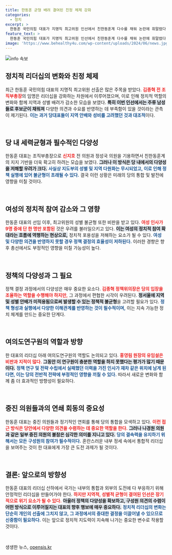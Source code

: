 ```yaml
---
title: 한동훈 균형 배려 결여된 친정 체제 강화
categories:
  - 정치
excerpt: >
  한동훈 국민의힘 대표가 지명직 최고위원 인선에서 친한동훈계 다수를 채워 논란에 휘말렸다. 지역과 성비는 사라지고, 남성 위주의 인사가 이루어진 가운데 다양한 의견 수렴이 부족하다는 지적이 제기됐다. 총선 전략 수립에 비판이 이어지는 상황에서 당의 통합 가능성도 불투명하다.
feature_text: >
  한동훈 국민의힘 대표가 지명직 최고위원 인선에서 친한동훈계 다수를 채워 논란에 휘말렸다. 지역과 성비는 사라지고, 남성 위주의 인사가 이루어진 가운데 다양한 의견 수렴이 부족하다는 지적이 제기됐다. 총선 전략 수립에 비판이 이어지는 상황에서 당의 통합 가능성도 불투명하다.
image: 'https://www.behealthy4u.com/wp-content/uploads/2024/06/news.jpg'
---
```


<p><img src="https://www.behealthy4u.com/wp-content/uploads/2024/06/news.jpg" alt="info 속보" /></p>

<h2 data-ke-size="size26">정치적 리더십의 변화와 친정 체제</h2>

<p data-ke-size="size16">최근 한동훈 국민의힘 대표의 지명직 최고위원 선출은 많은 주목을 받았다. <b><span style="color: #ee2323;">김종혁 전 조직부총장</span></b>의 임명은 리더십을 강화하는 차원에서 이루어졌으며, 이로 인해 정치적 역할의 변화와 함께 지역과 성별 배려가 감소한 모습을 보였다. <b><span style="background-color: #21538527;">특히 이번 인선에서는 주류 남성들로 후보군이 채워져</span></b> 다양한 의견과 수요를 반영하는 데 부족함이 있을 것이라는 관측이 제기된다. <b><span style="color: #1a5490;">이는 과거 당대표들이 지역 안배와 성비를 고려했던 것과 대조적</span></b>이다.</p>

<p data-ke-size="size16">&nbsp;</p>

<h2 data-ke-size="size26">당 내 세력균형과 필수적인 다양성</h2>

<p data-ke-size="size16">한동훈 대표는 조직부총장으로 <b><span style="color: #ee2323;">신지호</span></b> 전 의원과 정성국 의원을 기용하면서 친한동훈계의 지지 기반을 더욱 확고히 하려는 모습을 보였다. <b><span style="background-color: #21538527;">그러나 이 방식은 당 내에서의 다양성을 저해할 우려가 크다.</span></b> <b><span style="color: #1a5490;">사실상 지도부의 성별 및 지역 다원화는 무시되었고, 이로 인해 정책 실행에 있어 불균형이 초래될 수 있다.</span></b> 결국 이런 상황은 미래의 당의 통합 및 발전에 영향을 미칠 것이다.</p>

<p data-ke-size="size16">&nbsp;</p>

<h2 data-ke-size="size26">여성의 정치적 참여 감소와 그 영향</h2>

<p data-ke-size="size16">한동훈 대표의 선임 이후, 최고위원의 성별 불균형 또한 비판을 받고 있다. <b><span style="color: #ee2323;">여성 인사가 9명 중에 단 한 명만 포함된</span></b> 것은 우려를 불러일으키고 있다. <b><span style="background-color: #21538527;">이는 여성의 정치적 참여 확대라는 흐름에 역행하는 현상으로,</span></b> 정치적 포용성을 저해하는 요소가 될 수 있다. <b><span style="color: #1a5490;">여성 및 다양한 의견을 반영하지 못할 경우 정책 결정의 효율성이 저하된다.</span></b> 이러한 경향은 향후 총선에서도 부정적인 영향을 미칠 가능성이 높다.</p>

<p data-ke-size="size16">&nbsp;</p>

<h2 data-ke-size="size26">정책의 다양성과 그 필요</h2>

<p data-ke-size="size16">정책 결정 과정에서의 다양성은 매우 중요한 요소다. <b><span style="color: #ee2323;">김종혁 정책위의장은 당의 입장을 조율하는 역할을 수행해야 하지만,</span></b> 그 과정에서 편협한 시각이 우려된다. <b><span style="background-color: #21538527;">정서울에 지역 및 성별 안배가 미적용됨으로써 발생할 수 있는 정책적 불균형</span></b>을 고려할 필요가 있다. <b><span style="color: #1a5490;">정책 형성과 실행에서 다양한 이해관계를 반영하는 것이 필수적이며,</span></b> 이는 지속 가능한 정치 체계를 만드는 중요한 단계다.</p>

<p data-ke-size="size16">&nbsp;</p>

<h2 data-ke-size="size26">여의도연구원의 역할과 방향</h2>

<p data-ke-size="size16">한 대표의 리더십 아래 여의도연구원의 역할도 논의되고 있다. <b><span style="color: #ee2323;">홍영림 원장의 유임설은 비판과 지적이 많다.</span></b> <b><span style="background-color: #21538527;">그동안 이 연구원이 충분한 역할을 하지 못했다는 평가가 많기 때문이다.</span></b> <b><span style="color: #1a5490;">정책 연구 및 전략 수립에서 실패했던 이력을 가진 인사가 재차 같은 위치에 남게 된다면, 이는 당의 전반적 전략에 부정적인 영향을 끼칠 수 있다.</span></b> 따라서 새로운 변화와 함께 좀 더 효과적인 방향성이 필요하다.</p>

<p data-ke-size="size16">&nbsp;</p>

<h2 data-ke-size="size26">중진 의원들과의 연쇄 회동의 중요성</h2>

<p data-ke-size="size16">한동훈 대표는 중진 의원들과 정기적인 연회를 통해 당의 통합을 모색하고 있다. <b><span style="color: #ee2323;">이런 접근 방식은 당안에서 다양한 의견을 수렴하는 데 중요한 역할을 한다.</span></b> <b><span style="background-color: #21538527;">그러나 나경원 의원과 같은 일부 중진 의원의 불참은 심각한 의미를 지니고 있다.</span></b> <b><span style="color: #1a5490;">당의 결속력을 유지하기 위해서는 모든 구성원의 참여가 필수적이다.</span></b> 혼란스러운 내부 정세 속에서 통합적 리더십을 보여주는 것이 한 대표에게 가장 큰 도전 과제가 될 것이다.</p>

<p data-ke-size="size16">&nbsp;</p>

<h2 data-ke-size="size26">결론: 앞으로의 방향성</h2>

<p data-ke-size="size16">한동훈 대표의 리더십 산하에서 국가는 내부의 통합과 외부의 도전에 다 부응하기 위해 안정적인 리더십을 만들어가야 한다. <b><span style="color: #ee2323;">하지만 지역적, 성별적 균형이 결여된 인선은 장기적으로 위기 요소가 될 수 있다.</span></b> <b><span style="background-color: #21538527;">아울러 정책의 다양성을 확보하고, 구성원 의견의 수렴이 어떤 방식으로 이루어질지는 대표의 향후 행보에 매우 중요하다.</span></b> <b><span style="color: #1a5490;">정치적 리더십의 변화는 단순히 개인의 선출에 그치지 않고, 그 과정에서의 중대한 결정을 이끌어낼 수 있으므로 신중함이 필요하다.</span></b> 이는 앞으로 정치적 지도력이 지속해 나가는 중요한 변수로 작용할 것이다.</p>

<p data-ke-size="size16">&nbsp;</p>
생생한 뉴스, <a href="https://opensis.kr" rel="dofollow">opensis.kr</a>


